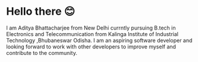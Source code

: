 # Hello there 😊
I am Aditya Bhattacharjee from New Delhi currntly pursuing  B.tech in Electronics and Telecommunication from Kalinga Institute of Industrial Technology ,Bhubaneswar Odisha. I am an aspiring software developer and looking forward to work with other developers to improve myself and contribute to the community.
